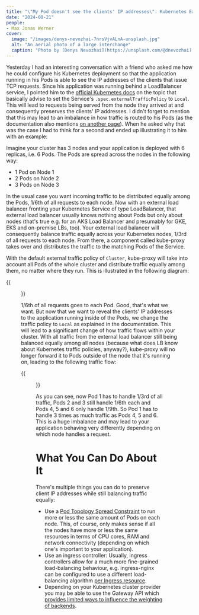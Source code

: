 ```yaml
---
title: "\"My Pod doesn't see the clients' IP addresses\": Kubernetes External Traffic Policy Caveats"
date: "2024-08-21"
people: 
- Max Jonas Werner
cover:
  image: "/images/denys-nevozhai-7nrsVjvALnA-unsplash.jpg"
  alt: "An aerial photo of a large interchange"
  caption: "Photo by [Denys Nevozhai](https://unsplash.com/@dnevozhai) on [Unsplash](https://unsplash.com/photos/aerial-photography-of-concrete-roads-7nrsVjvALnA?utm_content=creditCopyText&utm_medium=referral&utm_source=unsplash)"
---
```


Yesterday I had an interesting conversation with a friend who asked me how he could configure his Kubernetes deployment so that the application running in his Pods is able to see the IP addresses of the clients that issue TCP requests. Since his application was running behind a LoadBalancer service, I pointed him to the [official Kubernetes docs](https://kubernetes.io/docs/tutorials/services/source-ip/#source-ip-for-services-with-type-loadbalancer) on the topic that basically advise to set the Service's `.spec.externalTrafficPolicy` to `Local`. This will lead to requests being served from the node they arrived at and consequently preserves the clients' IP addresses. I didn't forget to mention that this may lead to an imbalance in how traffic is routed to his Pods (as the documentation also mentions [on another page](https://kubernetes.io/docs/tasks/access-application-cluster/create-external-load-balancer/#caveats-and-limitations-when-preserving-source-ips)). When he asked why that was the case I had to think for a second and ended up illustrating it to him with an example:

Imagine your cluster has 3 nodes and your application is deployed with 6 replicas, i.e. 6 Pods. The Pods are spread across the nodes in the following way:

- 1 Pod on Node 1
- 2 Pods on Node 2
- 3 Pods on Node 3

In the usual case you want incoming traffic to be distributed equally among the Pods, 1/6th of all requests to each node. Now with an external load balancer fronting your Kubernetes Service of type LoadBalancer, that external load balancer usually knows nothing about Pods but only about nodes (that's true e.g. for an AKS Load Balancer and presumably for GKE, EKS and on-premise LBs, too). Your external load balancer will consequently balance traffic equally across your Kubernetes nodes, 1/3rd of all requests to each node. From there, a component called kube-proxy takes over and distributes the traffic to the matching Pods of the Service.

With the default external traffic policy of `Cluster`, kube-proxy will take into account all Pods of the whole cluster and distribute traffic equally among them, no matter where they run. This is illustrated in the following diagram:

{{<figure src="/images/external-traffic-policy-cluster.svg" alt="A schematic diagram illustrating how traffic flows with cluster external traffic policy">}}

1/6th of all requests goes to each Pod. Good, that's what we want. But now that we want to reveal the clients' IP addresses to the application running inside of the Pods, we change the traffic policy to `Local` as explained in the documentation. This will lead to a significant change of how traffic flows within your cluster. With all traffic from the external load balancer still being balanced equally among all nodes (because what does LB know about Kubernetes traffic policies, anyway?), kube-proxy will no longer forward it to Pods outside of the node that it's running on, leading to the following traffic flow:

{{<figure src="/images/external-traffic-policy-local.svg" alt="A schematic diagram illustrating how traffic flows with local external traffic policy">}}

As you can see, now Pod 1 has to handle 1/3rd of all traffic, Pods 2 and 3 still handle 1/6th each and Pods 4, 5 and 6 only handle 1/9th. So Pod 1 has to handle 3 times as much traffic as Pods 4, 5 and 6. This is a huge imbalance and may lead to your application behaving very differently depending on which node handles a request.

# What You Can Do About It

There's multiple things you can do to preserve client IP addresses while still balancing traffic equally:

- Use a [Pod Topology Spread Constraint](https://kubernetes.io/docs/concepts/scheduling-eviction/topology-spread-constraints/) to run more or less the same amount of Pods on each node. This, of course, only makes sense if all the nodes have more or less the same resources in terms of CPU cores, RAM and network connectivity (depending on which one's important to your application).
- Use an ingress controller: Usually, ingress controllers allow for a much more fine-grained load-balancing behaviour, e.g. ingress-nginx can be configured to use a different load-balancing algorithm [per Ingress resource](https://kubernetes.github.io/ingress-nginx/user-guide/nginx-configuration/annotations/#custom-nginx-load-balancing).
- Depending on your Kubernetes cluster provider you may be able to use the Gateway API which [provides limited ways to influence the weighting of backends](https://gateway-api.sigs.k8s.io/reference/spec/#gateway.networking.k8s.io%2fv1.BackendRef).
